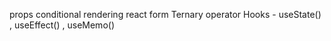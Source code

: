 
props
conditional rendering
react form
Ternary operator
Hooks - useState() , useEffect() , useMemo()